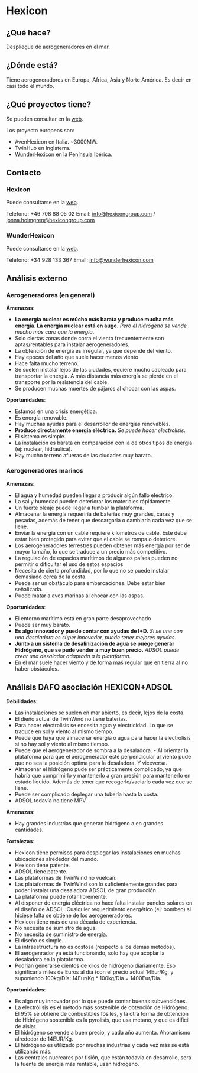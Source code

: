 # Hexicon 

## ¿Qué hace?

Despliegue de aerogeneradores en el mar.

## ¿Dónde está?

Tiene aerogeneradores en Europa, Africa, Asia y Norte América. Es decir en casi todo el mundo.

## ¿Qué proyectos tiene?

Se pueden consultar en la [web](https://www.hexicongroup.com/projects/).

Los proyecto europeos son:

- AvenHexicon en Italia. ~3000MW.
- TwinHub en Inglaterra.
- [WunderHexicon](https://www.wunderhexicon.es/) en la Península Ibérica.

## Contacto

### Hexicon 

Puede consultarse en la [web](https://www.hexicongroup.com/contact/).

Teléfono: +46 708 88 05 02
Email: info@hexicongroup.com / jonna.holmgren@hexicongroup.com

### WunderHexicon 

Puede consultarse en la [web](https://www.wunderhexicon.es/contact-us).

Teléfono: +34 928 133 367
Email: info@wunderhexicon.com

## Análisis externo

### Aerogeneradores (en general)

**Amenazas**: 

- **La energía nuclear es múcho más barata y produce mucha más energía. La energía nuclear está en auge.** _Pero el hidrógeno se vende mucho más caro que la energía_.
- Solo ciertas zonas donde corra el viento frecuentemente son aptas/rentables para instalar aerogeneradores.
- La obtención de energía es irregular, ya que depende del viento.
- Hay epocas del año que suele hacer menos viento
- Hace falta mucho terreno.
- Se suelen instalar lejos de las ciudades, equiere mucho cableado para transportar la energía. A más distancia más energía se pierde en el transporte por la resistencia del cable. 
- Se producen muchas muertes de pájaros al chocar con las aspas. 

**Oportunidades**:

- Estamos en una crisis energética.
- Es energía renovable.
- Hay muchas ayudas para el desarrollor de energías renovables.
- **Produce directamente energía eléctrica.** _Se puede hacer electrolisis_.
- El sistema es simple.
- La instalación es barata en comparación con la de otros tipos de energía (ej: nuclear, hidráulica). 
- Hay mucho terreno afueras de las ciudades muy barato.

### Aerogeneradores marinos 

**Amenazas**:

- El agua y humedad pueden llegar a producir algún fallo eléctrico.
- La sal y humedad pueden deteriorar los materiales rápidamente.
- Un fuerte oleaje puede llegar a tumbar la plataforma.  
- Almacenar la energía requeriría de baterías muy grandes, caras y pesadas, además de tener que descargarla o cambiarla cada vez que se llene.
- Enviar la energía con un cable requiere kilometros de cable. Este debe estar bien protegido para evitar que el cable se rompa o deteriore.
- Los aerogeneradores terrestres pueden obtener más energía por ser de mayor tamaño, lo que se traduce a un precio más competitivo.
- La regulación de espacios marítimos de algunos países pueden no permitir o dificultar el uso de estos espacios
- Necesita de cierta profundidad, por lo que no se puede instalar demasiado cerca de la costa. 
- Puede ser un obstáculo para embarcaciones. Debe estar bien señalizada. 
- Puede matar a aves marinas al chocar con las aspas.

**Oportunidades**: 

- El entorno marítimo está en gran parte desaprovechado
- Puede ser muy barato.
- **Es algo innovador y puede contar con ayudas de I+D.** _Si se une con una desaladora es súper innovador, puede tener mejores ayudas_. 
- **Junto a un sistema de desalinización de agua se puege generar Hidrógeno, que se pude vender a muy buen precio.** _ADSOL puede crear una desalador adaptada a la plataforma_. 
- En el mar suele hacer viento y de forma maś regular que en tierra al no haber obstáculos.

## Análisis DAFO asociación HEXICON+ADSOL

**Debilidades**:

- Las instalaciones se suelen en mar abierto, es decir, lejos de la costa.
- El dieño actual de TwinWind no tiene baterías.
- Para hacer electrolisis se encesita agua y electricidad. Lo que se traduce en sol y viento al mismo tiempo.
- Puede que haya que almacenar energía o agua para hacer la electrolísis si no hay sol y viento al mismo tiempo.
- Puede que el aerogenerador de sombra a la desaladora. - Al orientar la plataforma para que el aerogenerador esté perpendicular al viento pude que no sea la posición optima para la desaladora. Y viceversa.
- Almacenar el hidrógeno pude ser prácticamente complicado, ya que habría que comprimirlo y mantenerlo a gran presión para mantenerlo en estado líquido. Además de tener que recogerlo/vaciarlo cada vez que se llene.
- Puede ser complicado deplegar una tubería hasta la costa.
- ADSOL todavía no tiene MPV.

**Amenazas**:

- Hay grandes industrias que generan hidrógeno a en grandes cantidades.

**Fortalezas**:
- Hexicon tiene permisos para desplegar las instalaciones en muchas ubicaciones alrededor del mundo.
- Hexicon tiene patente.
- ADSOL tiene patente. 
- Las plataformas de TwinWind no vuelcan.
- Las plataformas de TwinWind son lo suficientemente grandes para poder instalar una desaladora ADSOL de gran producción.
- La plataforma puede rotar libremente.
- Al disponer de energía eléctrica no hace falta instalar paneles solares en el diseño de ADSOL. Cualquier requerimiento energético (ej: bombeo) si hiciese falta se obtiene de los aerogeneradores. 
- Hexicon tiene más de una década de experiencia. 
- No necesita de sumistro de agua.
- No necesita de suministro de energía.
- El diseño es simple.
- La infraestructura no es costosa (respecto a los demás métodos). 
- El aerogenrador ya está funcionando, solo hay que acoplar la desaladora en la plataforma.
- Podrían generarse cientos de kilos de hidrógeno diariamente. Eso significaría miles de Euros al día (con el precio actual 14Eur/Kg, y suponiendo 100kg/Día: 14Eur/Kg * 100kg/Día = 1400Eur/Día. 

**Oportunidades**: 
- Es algo muy innovador por lo que puede contar buenas subvenciónes.
- La electrólisis es el método más sostenible de obtención de Hidrógeno. El 95% se obtiene de conbustibles fósiles, y la otra forma de obtención de Hidrógeno sostenible es la pyrolisis, que usa metano, y que es dificil de aislar. 
- El hidrógeno se vende a buen precio, y cada año aumenta. Ahoramismo alrededor de 14EUR/Kg.
- El hidrógeno es utilizado por muchas industrias y cada vez más se está utilizando más.
- Las centrales nucreares por fisión, que están todavía en desarrollo, será la fuente de energía más rentable, usan hidrógeno.

